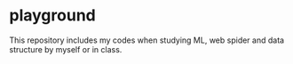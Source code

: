 # playground
This repository includes my codes when studying ML, web spider and data structure by myself or in class.
